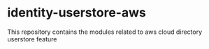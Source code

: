 # identity-userstore-aws

This repository contains the modules related to aws cloud directory userstore feature
